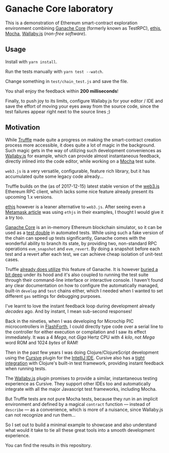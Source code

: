# Ganache Core laboratory

This is a demonstration of Ethereum smart-contract exploration environment
combining
 [Ganache Core](https://github.com/trufflesuite/ganache-core)
 (formerly known as TestRPC),
 [ethjs](https://github.com/ethjs/ethjs),
 [Mocha](https://mochajs.org/),
 [Wallaby.js](https://wallabyjs.com/) (_non-free software_).

## Usage

Install with `yarn install`.

Run the tests manually with `yarn test --watch`.

Change something in `test/chain_test.js` and save the file.

You shall enjoy the feedback within **200 milliseconds**!

Finally, to push joy to its limits, configure Wallaby.js for your editor / IDE
 and save the effort of moving your eyes away from the source code,
 since the test failures appear right next to the source lines ;) 

## Motivation

While [Truffle](http://truffleframework.com/) made quite a progress on
making the smart-contract creation process more accessible, it does quite
a lot of magic in the background.
Such magic gets in the way of utilizing such development conveniences as
[Wallaby.js](https://wallabyjs.com/) for example, which can provide almost
instantaneous feedback, directly inlined into the code editor, while working
on a  [Mocha](https://mochajs.org/) test suite.

`web3.js` is a very versatile, configurable, feature rich library, but it has
accumulated quite some legacy code already...

Truffle builds on the (as of 2017-12-15) latest stable version of the
[web3.js](https://github.com/ethereum/web3.js/) Ethereum RPC client,
which lacks some nice feature already present its upcoming 1.x versions.

[ethjs](https://github.com/ethjs/ethjs) however is a leaner alternative to
`web3.js`. After seeing even a
[Metamask article](https://medium.com/metamask/metamask-hackathon-guide-a88a161416ce)
was using `ethjs` in their examples, I thought I would give it a try too.

[Ganache Core](https://github.com/trufflesuite/ganache-core) is an
in-memory Ethereum blockchain simulator, so it can be used as a
[test double](https://martinfowler.com/bliki/TestDouble.html)
in automated tests.
While using such a fake version of the chain can speed up tests significantly,
Ganache comes with the wonderful ability to branch its state, by providing
two, non-standard RPC operations `evm_snapshot` and `evm_revert`.
By doing a snapshot before each test and a revert after each test, we can
achieve cheap isolation of unit-test cases.

Truffle [already does utilize](https://github.com/trufflesuite/truffle-core/blob/14c534f5326bb96717e27e5e5725627e7d0346c9/lib/testing/testrunner.js#L196-L205)
this feature of Ganache.
It is however
[buried a bit deep](https://github.com/trufflesuite/truffle-core/blob/3e96337c32aaae6885105661fd1a6792ab4494bf/lib/test.js#L256-L267)
under its hood and it's also coupled to running the test suite through their
command-line interface or interactive console.
I haven't found any clear documentation on how to configure the
automatically managed, built-in `develop` and `test` chains either,
which I needed when I wanted to set different `gas` settings for debugging
purposes.

I've learnt to love the instant feedback loop during development
already _decades_ ago. And by instant, I mean sub-second responses!
 
Back in the nineties, when I was developing for
Microchip PIC microcontrollers in [FlashForth](http://flashforth.com/),
I could directly type code over a serial line to the controller for either
execution or compilation and I saw its effect immediately.
It was a 4 *Mega*, not *Giga* Hertz CPU with 4 *kilo*, not *Mega* word
ROM and 1024 *bytes* of RAM!

Then in the past few years I was doing Clojure/ClojureScript development
using the [Cursive](https://cursive-ide.com/) plugin for the 
[IntelliJ IDE](https://www.jetbrains.com/idea/). Cursive also has a
[tight integration](https://cursive-ide.com/userguide/testing.html)
with Clojure's built-in test framework, providing instant feedback when
running tests.

The [Wallaby.js](https://wallabyjs.com/) plugin promises to provide a
similar, instantaneous testing experience as Cursive. They support other
IDEs too and automatically integrate with all the major Javascript test
frameworks, including Mocha.

But Truffle tests are not pure Mocha tests, because they run in an implicit
environment and defined by a magical `contract` function — instead of
`describe` — as a convenience, which is more of a nuisance,
since Wallaby.js can not recognize and run them...

So I set out to build a minimal example to showcase and also understand
what would it take to tie all these great tools into a smooth development
experience.

You can find the results in this repository.
